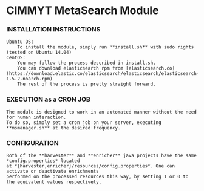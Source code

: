 # CIMMYT MetaSearch Module

### INSTALLATION INSTRUCTIONS

	Ubuntu OS:
		To install the module, simply run **install.sh** with sudo rights (tested on Ubuntu 14.04)
	CentOS:
		You may follow the process described in install.sh. 
		You can download elasticsearch rpm from [elasticsearch.co](https://download.elastic.co/elasticsearch/elasticsearch/elasticsearch-1.5.2.noarch.rpm)
		The rest of the process is pretty straight forward.

### EXECUTION as a CRON JOB

	The module is designed to work in an automated manner without the need for human interaction.
	To do so, simply set a cron job on your server, executing **msmanager.sh** at the desired frequency.

### CONFIGURATION

	Both of the **harvester** and **enricher** java projects have the same *config.properties* located
	at *{harvester,enricher}/resources/config.properties*. One can activate or deactivate enrichments
	performed on the processed resources this way, by setting 1 or 0 to the equivalent values respectively.
